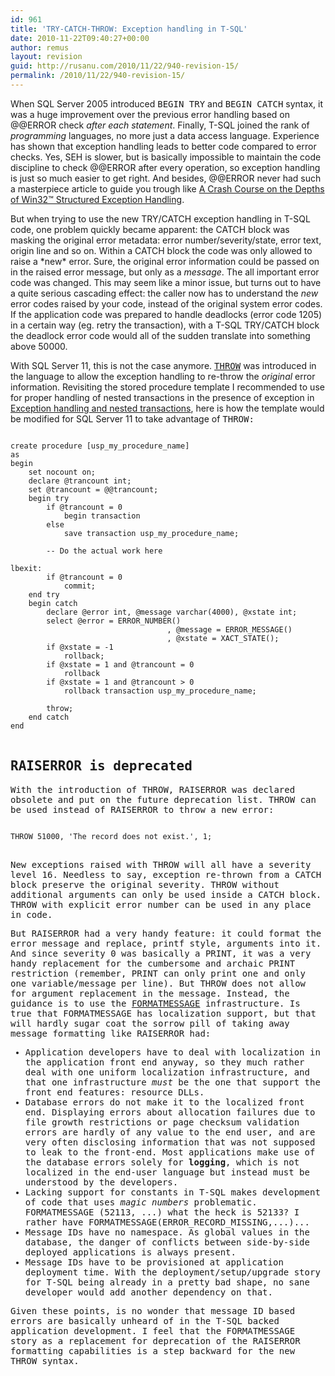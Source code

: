 ```yaml
---
id: 961
title: 'TRY-CATCH-THROW: Exception handling in T-SQL'
date: 2010-11-22T09:40:27+00:00
author: remus
layout: revision
guid: http://rusanu.com/2010/11/22/940-revision-15/
permalink: /2010/11/22/940-revision-15/
---
```

When SQL Server 2005 introduced <tt>BEGIN TRY</tt> and <tt>BEGIN CATCH</tt> syntax, it was a huge improvement over the previous error handling based on @@ERROR check _after each statement_. Finally, T-SQL joined the rank of _programming_ languages, no more just a data access language. Experience has shown that exception handling leads to better code compared to error checks. Yes, SEH is slower, but is basically impossible to maintain the code discipline to check @@ERROR after every operation, so exception handling is just so much easier to get right. And besides, @@ERROR never had such a masterpiece article to guide you trough like <a href="http://www.microsoft.com/msj/0197/exception/exception.aspx" target="_blank">A Crash Course on the Depths of Win32™ Structured Exception Handling</a>.

But when trying to use the new TRY/CATCH exception handling in T-SQL code, one problem quickly became apparent: the CATCH block was masking the original error metadata: error number/severity/state, error text, origin line and so on. Within a CATCH block the code was only allowed to raise a \*new\* error. Sure, the original error information could be passed on in the raised error message, but only as a _message_. The all important error code was changed. This may seem like a minor issue, but turns out to have a quite serious cascading effect: the caller now has to understand the _new_ error codes raised by your code, instead of the original system error codes. If the application code was prepared to handle deadlocks (error code 1205) in a certain way (eg. retry the transaction), with a T-SQL TRY/CATCH block the deadlock error code would all of the sudden translate into something above 50000.

<!--more-->

With SQL Server 11, this is not the case anymore. <a href="http://msdn.microsoft.com/en-us/library/ee677615%28v=SQL.110%29.aspx" target="_blank"><tt>THROW</tt></a> was introduced in the language to allow the exception handling to re-throw the _original_ error information. Revisiting the stored procedure template I recommended to use for proper handling of nested transactions in the presence of exception in [Exception handling and nested transactions](http://rusanu.com/2009/06/11/exception-handling-and-nested-transactions/), here is how the template would be modified for SQL Server 11 to take advantage of <tt>THROW<tt>:</p> 

<pre>
<code class="prettyprint lang-sql">
create procedure [usp_my_procedure_name]
as
begin
	set nocount on;
	declare @trancount int;
	set @trancount = @@trancount;
	begin try
		if @trancount = 0
			begin transaction
		else
			save transaction usp_my_procedure_name;

		-- Do the actual work here
	
lbexit:
		if @trancount = 0	
			commit;
	end try
	begin catch
		declare @error int, @message varchar(4000), @xstate int;
		select @error = ERROR_NUMBER()
                                   , @message = ERROR_MESSAGE()
                                   , @xstate = XACT_STATE();
		if @xstate = -1
			rollback;
		if @xstate = 1 and @trancount = 0
			rollback
		if @xstate = 1 and @trancount &gt; 0
			rollback transaction usp_my_procedure_name;

		throw;
	end catch	
end
</code>
</pre>

<h2>
  RAISERROR is deprecated
</h2>

<p>
  With the introduction of THROW, RAISERROR was declared obsolete and put on the future deprecation list. THROW can be used instead of RAISERROR to throw a new error:
</p>

<pre>
<code class="prettyprint lang-sql">
THROW 51000, 'The record does not exist.', 1;
</code>
</pre>

<p>
  New exceptions raised with THROW will all have a severity level 16. Needless to say, exception re-thrown from a CATCH block preserve the original severity. THROW without additional arguments can only be used inside a CATCH block. THROW with explicit error number can be used in any place in code.
</p>

<p>
  But <tt>RAISERROR</tt> had a very handy feature: it could format the error message and replace, <tt>printf</tt> style, arguments into it. And since severity 0 was basically a <tt>PRINT</tt>, it was a very handy replacement for the cumbersome and archaic <tt>PRINT</tt> restriction (remember, PRINT can only print one and only one variable/message per line). But THROW does not allow for argument replacement in the message. Instead, the guidance is to use the <a href="http://msdn.microsoft.com/en-us/library/ms186788%28v=SQL.110%29.aspx" target="_blank"><tt>FORMATMESSAGE</tt></a> infrastructure. Is true that <tt>FORMATMESSAGE</tt> has localization support, but that will hardly sugar coat the sorrow pill of taking away message formatting like RAISERROR had:
</p>

<ul>
  <li>
    Application developers have to deal with localization in the application front end anyway, so they much rather deal with one uniform localization infrastructure, and that one infrastructure <i>must</i> be the one that support the front end features: resource DLLs.
  </li>
  <li>
    Database errors do not make it to the localized front end. Displaying errors about allocation failures due to file growth restrictions or page checksum validation errors are hardly of any value to the end user, and are very often disclosing information that was not supposed to leak to the front-end. Most applications make use of the database errors solely for <b>logging</b>, which is not localized in the end-user language but instead must be understood by the developers.
  </li>
  <li>
    Lacking support for constants in T-SQL makes development of code that uses <i>magic numbers</i> problematic. <tt>FORMATMESSAGE (52113, ...)</tt> what the heck is 52133? I rather have <tt>FORMATMESSAGE(ERROR_RECORD_MISSING,...)</tt>...
  </li>
  <li>
    Message IDs have no namespace. As global values in the database, the danger of conflicts between side-by-side deployed applications is always present.
  </li>
  <li>
    Message IDs have to be provisioned at application deployment time. With the deployment/setup/upgrade story for T-SQL being already in a pretty bad shape, no sane developer would add another dependency on that.
  </li>
</ul>

<p>
  Given these points, is no wonder that message ID based errors are basically unheard of in the T-SQL backed application development. I feel that the <tt>FORMATMESSAGE</tt> story as a replacement for deprecation of the <tt>RAISERROR</tt> formatting capabilities is a step backward for the new THROW syntax.
</p>